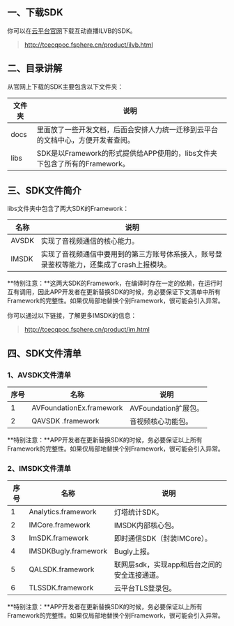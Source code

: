 ## 一、下载SDK
你可以在[云平台官网](http://tcecqpoc.fsphere.cn/product/ilvb.html)下载互动直播ILVB的SDK。
> http://tcecqpoc.fsphere.cn/product/ilvb.html

## 二、目录讲解
从官网上下载的SDK主要包含以下文件夹：

| 文件夹 | 说明 |
|---------|---------|
| docs | 里面放了一些开发文档，后面会安排人力统一迁移到云平台的文档中心，方便开发者查阅。 |
| libs | SDK是以Framework的形式提供给APP使用的，libs文件夹下包含了所有的Framework。 |
## 三、SDK文件简介
libs文件夹中包含了两大SDK的Framework：

| 名称 | 说明 |
|---------|---------|
| AVSDK | 实现了音视频通信的核心能力。 |
| IMSDK | 实现了音视频通信中要用到的第三方账号体系接入，账号登录鉴权等能力，还集成了crash上报模块。 |

**特别注意：**这两大SDK的Framework，在编译时存在一定的依赖，在运行时互有调用，因此APP开发者在更新替换SDK的时候，务必要保证下文清单中所有Framework的完整性。如果仅局部地替换个别Framework，很可能会引入异常。

你可以通过以下链接，了解更多IMSDK的信息：
> http://tcecqpoc.fsphere.cn/product/im.html

## 四、SDK文件清单
### 1、AVSDK文件清单
| 序号 | 名称 | 说明 |
|---------|---------|---------|
| 1 | AVFoundationEx.framework | AVFoundation扩展包。|
| 2 | QAVSDK .framework | 音视频核心功能包。|
**特别注意：**APP开发者在更新替换SDK的时候，务必要保证以上所有Framework的完整性。如果仅局部地替换个别Framework，很可能会引入异常。
### 2、IMSDK文件清单
| 序号 | 名称 | 说明 |
|---------|---------|---------|
| 1 | Analytics.framework | 灯塔统计SDK。|
| 2 | IMCore.framework | IMSDK内部核心包。|
| 3 | ImSDK.framework | 即时通信SDK（封装IMCore）。|
| 4 | IMSDKBugly.framework | Bugly上报。|
| 5 | QALSDK.framework |  联网层sdk，实现app和后台之间的安全连接通道。|
| 6  | TLSSDK.framework | 云平台TLS登录包。|
**特别注意：**APP开发者在更新替换SDK的时候，务必要保证以上所有Framework的完整性。如果仅局部地替换个别Framework，很可能会引入异常。